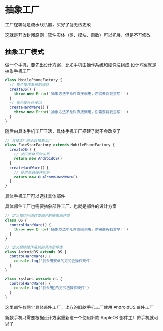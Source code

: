 # 抽象工厂

工厂逻辑就是流水线机器，买好了就无法更改

这就是开放封闭原则：软件实体（类、模块、函数）可以扩展，但是不可修改

## 抽象工厂模式

做一个手机，要先出设计方案，比如手机由操作系统和硬件注组成
设计方案就是抽象手机工厂

```ts
class MobilePhoneFactory {
  // 提供操作系统的接口
  createOS() {
    throw new Error('抽象方法不允许直接调用，你需要将我重写！')
  }
  // 提供硬件的接口
  createHardWare() {
    throw new Error('抽象方法不允许直接调用，你需要将我重写！')
  }
}
```

随后由具体手机工厂干活，具体手机工厂搭建了就不会改变了

```ts
// 具体工厂继承自抽象工厂
class FakeStarFactory extends MobilePhoneFactory {
  createOS() {
    // 提供安卓系统实例
    return new AndroidOS()
  }
  createHardWare() {
    // 提供高通硬件实例
    return new QualcommHardWare()
  }
}
```

具体手机工厂可以选择具体部件

具体部件工厂也需要抽象部件工厂，也就是部件的设计方案

```ts
// 定义操作系统这类部件的抽象部件类
class OS {
  controlHardWare() {
    throw new Error('抽象方法不允许直接调用，你需要将我重写！')
  }
}

// 定义具体操作系统的具体部件类
class AndroidOS extends OS {
  controlHardWare() {
    console.log('我会用安卓的方式去操作硬件')
  }
}

class AppleOS extends OS {
  controlHardWare() {
    console.log('我会用🍎的方式去操作硬件')
  }
}
```

这里部件有两个具体部件工厂，上方的旧款手机工厂使用 AndroidOS 部件工厂

新款手机只需要根据设计方案重新建一个使用新款 AppleOS 部件工厂的手机就可以了
